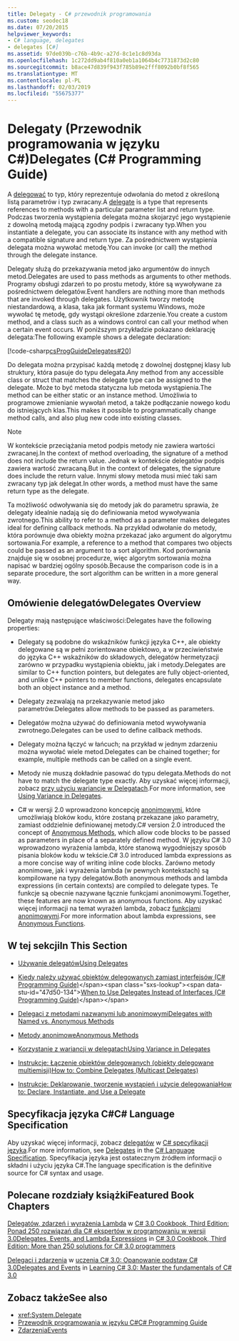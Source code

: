 ```yaml
---
title: Delegaty - C# przewodnik programowania
ms.custom: seodec18
ms.date: 07/20/2015
helpviewer_keywords:
- C# language, delegates
- delegates [C#]
ms.assetid: 97de039b-c76b-4b9c-a27d-8c1e1c8d93da
ms.openlocfilehash: 1c272dd9ab4f810a0eb1a1064b4c7731873d2c80
ms.sourcegitcommit: b8ace47d839f943f785b89e2fff8092b0bf8f565
ms.translationtype: MT
ms.contentlocale: pl-PL
ms.lasthandoff: 02/03/2019
ms.locfileid: "55675377"
---
```

# <a name="delegates-c-programming-guide"></a><span data-ttu-id="47d50-102">Delegaty (Przewodnik programowania w języku C#)</span><span class="sxs-lookup"><span data-stu-id="47d50-102">Delegates (C# Programming Guide)</span></span>
<span data-ttu-id="47d50-103">A [delegować](../../../csharp/language-reference/keywords/delegate.md) to typ, który reprezentuje odwołania do metod z określoną listą parametrów i typ zwracany.</span><span class="sxs-lookup"><span data-stu-id="47d50-103">A [delegate](../../../csharp/language-reference/keywords/delegate.md) is a type that represents references to methods with a particular parameter list and return type.</span></span> <span data-ttu-id="47d50-104">Podczas tworzenia wystąpienia delegata można skojarzyć jego wystąpienie z dowolną metodą mającą zgodny podpis i zwracany typ.</span><span class="sxs-lookup"><span data-stu-id="47d50-104">When you instantiate a delegate, you can associate its instance with any method with a compatible signature and return type.</span></span> <span data-ttu-id="47d50-105">Za pośrednictwem wystąpienia delegata można wywołać metodę.</span><span class="sxs-lookup"><span data-stu-id="47d50-105">You can invoke (or call) the method through the delegate instance.</span></span>  
  
 <span data-ttu-id="47d50-106">Delegaty służą do przekazywania metod jako argumentów do innych metod.</span><span class="sxs-lookup"><span data-stu-id="47d50-106">Delegates are used to pass methods as arguments to other methods.</span></span> <span data-ttu-id="47d50-107">Programy obsługi zdarzeń to po prostu metody, które są wywoływane za pośrednictwem delegatów.</span><span class="sxs-lookup"><span data-stu-id="47d50-107">Event handlers are nothing more than methods that are invoked through delegates.</span></span> <span data-ttu-id="47d50-108">Użytkownik tworzy metodę niestandardową, a klasa, taka jak formant systemu Windows, może wywołać tę metodę, gdy wystąpi określone zdarzenie.</span><span class="sxs-lookup"><span data-stu-id="47d50-108">You create a custom method, and a class such as a windows control can call your method when a certain event occurs.</span></span> <span data-ttu-id="47d50-109">W poniższym przykładzie pokazano deklarację delegata:</span><span class="sxs-lookup"><span data-stu-id="47d50-109">The following example shows a delegate declaration:</span></span>  
  
 [!code-csharp[csProgGuideDelegates#20](../../../csharp/programming-guide/delegates/codesnippet/CSharp/index_1.cs)]  
  
 <span data-ttu-id="47d50-110">Do delegata można przypisać każdą metodę z dowolnej dostępnej klasy lub struktury, która pasuje do typu delegata.</span><span class="sxs-lookup"><span data-stu-id="47d50-110">Any method from any accessible class or struct that matches the delegate type can be assigned to the delegate.</span></span> <span data-ttu-id="47d50-111">Może to być metoda statyczna lub metoda wystąpienia.</span><span class="sxs-lookup"><span data-stu-id="47d50-111">The method can be either static or an instance method.</span></span> <span data-ttu-id="47d50-112">Umożliwia to programowe zmienianie wywołań metod, a także podłączanie nowego kodu do istniejących klas.</span><span class="sxs-lookup"><span data-stu-id="47d50-112">This makes it possible to programmatically change method calls, and also plug new code into existing classes.</span></span>  
  
> [!NOTE]
>  <span data-ttu-id="47d50-113">W kontekście przeciążania metod podpis metody nie zawiera wartości zwracanej.</span><span class="sxs-lookup"><span data-stu-id="47d50-113">In the context of method overloading, the signature of a method does not include the return value.</span></span> <span data-ttu-id="47d50-114">Jednak w kontekście delegatów podpis zawiera wartość zwracaną.</span><span class="sxs-lookup"><span data-stu-id="47d50-114">But in the context of delegates, the signature does include the return value.</span></span> <span data-ttu-id="47d50-115">Innymi słowy metoda musi mieć taki sam zwracany typ jak delegat.</span><span class="sxs-lookup"><span data-stu-id="47d50-115">In other words, a method must have the same return type as the delegate.</span></span>  
  
 <span data-ttu-id="47d50-116">Ta możliwość odwoływania się do metody jak do parametru sprawia, że delegaty idealnie nadają się do definiowania metod wywoływania zwrotnego.</span><span class="sxs-lookup"><span data-stu-id="47d50-116">This ability to refer to a method as a parameter makes delegates ideal for defining callback methods.</span></span> <span data-ttu-id="47d50-117">Na przykład odwołanie do metody, która porównuje dwa obiekty można przekazać jako argument do algorytmu sortowania.</span><span class="sxs-lookup"><span data-stu-id="47d50-117">For example, a reference to a method that compares two objects could be passed as an argument to a sort algorithm.</span></span> <span data-ttu-id="47d50-118">Kod porównania znajduje się w osobnej procedurze, więc algorytm sortowania można napisać w bardziej ogólny sposób.</span><span class="sxs-lookup"><span data-stu-id="47d50-118">Because the comparison code is in a separate procedure, the sort algorithm can be written in a more general way.</span></span>  
  
## <a name="delegates-overview"></a><span data-ttu-id="47d50-119">Omówienie delegatów</span><span class="sxs-lookup"><span data-stu-id="47d50-119">Delegates Overview</span></span>  
 <span data-ttu-id="47d50-120">Delegaty mają następujące właściwości:</span><span class="sxs-lookup"><span data-stu-id="47d50-120">Delegates have the following properties:</span></span>  
  
-   <span data-ttu-id="47d50-121">Delegaty są podobne do wskaźników funkcji języka C++, ale obiekty delegowane są w pełni zorientowane obiektowo, a w przeciwieństwie do języka C++ wskaźników do składowych, delegatów hermetyzacji zarówno w przypadku wystąpienia obiektu, jak i metody.</span><span class="sxs-lookup"><span data-stu-id="47d50-121">Delegates are similar to C++ function pointers, but delegates are fully object-oriented, and unlike C++ pointers to member functions, delegates encapsulate both an object instance and a method.</span></span>
  
-   <span data-ttu-id="47d50-122">Delegaty zezwalają na przekazywanie metod jako parametrów.</span><span class="sxs-lookup"><span data-stu-id="47d50-122">Delegates allow methods to be passed as parameters.</span></span>  
  
-   <span data-ttu-id="47d50-123">Delegatów można używać do definiowania metod wywoływania zwrotnego.</span><span class="sxs-lookup"><span data-stu-id="47d50-123">Delegates can be used to define callback methods.</span></span>  
  
-   <span data-ttu-id="47d50-124">Delegaty można łączyć w łańcuch; na przykład w jednym zdarzeniu można wywołać wiele metod.</span><span class="sxs-lookup"><span data-stu-id="47d50-124">Delegates can be chained together; for example, multiple methods can be called on a single event.</span></span>  
  
-   <span data-ttu-id="47d50-125">Metody nie muszą dokładnie pasować do typu delegata.</span><span class="sxs-lookup"><span data-stu-id="47d50-125">Methods do not have to match the delegate type exactly.</span></span> <span data-ttu-id="47d50-126">Aby uzyskać więcej informacji, zobacz [przy użyciu wariancje w Delegatach](../../../csharp/programming-guide/concepts/covariance-contravariance/using-variance-in-delegates.md).</span><span class="sxs-lookup"><span data-stu-id="47d50-126">For more information, see [Using Variance in Delegates](../../../csharp/programming-guide/concepts/covariance-contravariance/using-variance-in-delegates.md).</span></span>  
  
-   <span data-ttu-id="47d50-127">C# w wersji 2.0 wprowadzono koncepcję [anonimowymi](../../../csharp/programming-guide/statements-expressions-operators/anonymous-methods.md), które umożliwiają bloków kodu, które zostaną przekazane jako parametry, zamiast oddzielnie definiowanej metody.</span><span class="sxs-lookup"><span data-stu-id="47d50-127">C# version 2.0 introduced the concept of [Anonymous Methods](../../../csharp/programming-guide/statements-expressions-operators/anonymous-methods.md), which allow code blocks to be passed as parameters in place of a separately defined method.</span></span> <span data-ttu-id="47d50-128">W języku C# 3.0 wprowadzono wyrażenia lambda, które stanową wygodniejszy sposób pisania bloków kodu w tekście.</span><span class="sxs-lookup"><span data-stu-id="47d50-128">C# 3.0 introduced lambda expressions as a more concise way of writing inline code blocks.</span></span> <span data-ttu-id="47d50-129">Zarówno metody anonimowe, jak i wyrażenia lambda (w pewnych kontekstach) są kompilowane na typy delegatów.</span><span class="sxs-lookup"><span data-stu-id="47d50-129">Both anonymous methods and lambda expressions (in certain contexts) are compiled to delegate types.</span></span> <span data-ttu-id="47d50-130">Te funkcje są obecnie nazywane łącznie funkcjami anonimowymi.</span><span class="sxs-lookup"><span data-stu-id="47d50-130">Together, these features are now known as anonymous functions.</span></span> <span data-ttu-id="47d50-131">Aby uzyskać więcej informacji na temat wyrażeń lambda, zobacz [funkcjami anonimowymi](../../../csharp/programming-guide/statements-expressions-operators/anonymous-functions.md).</span><span class="sxs-lookup"><span data-stu-id="47d50-131">For more information about lambda expressions, see [Anonymous Functions](../../../csharp/programming-guide/statements-expressions-operators/anonymous-functions.md).</span></span>  
  
## <a name="in-this-section"></a><span data-ttu-id="47d50-132">W tej sekcji</span><span class="sxs-lookup"><span data-stu-id="47d50-132">In This Section</span></span>  
  
-   [<span data-ttu-id="47d50-133">Używanie delegatów</span><span class="sxs-lookup"><span data-stu-id="47d50-133">Using Delegates</span></span>](../../../csharp/programming-guide/delegates/using-delegates.md)  
  
-   <span data-ttu-id="47d50-134">[Kiedy należy używać obiektów delegowanych zamiast interfejsów (C# Programming Guide)](https://docs.microsoft.com/previous-versions/visualstudio/visual-studio-2010/ms173173(v=vs.100))</span><span class="sxs-lookup"><span data-stu-id="47d50-134">[When to Use Delegates Instead of Interfaces (C# Programming Guide)](https://docs.microsoft.com/previous-versions/visualstudio/visual-studio-2010/ms173173(v=vs.100))</span></span>  
  
-   [<span data-ttu-id="47d50-135">Delegaci z metodami nazwanymi lub anonimowymi</span><span class="sxs-lookup"><span data-stu-id="47d50-135">Delegates with Named vs. Anonymous Methods</span></span>](../../../csharp/programming-guide/delegates/delegates-with-named-vs-anonymous-methods.md)  
  
-   [<span data-ttu-id="47d50-136">Metody anonimowe</span><span class="sxs-lookup"><span data-stu-id="47d50-136">Anonymous Methods</span></span>](../../../csharp/programming-guide/statements-expressions-operators/anonymous-methods.md)  
  
-   [<span data-ttu-id="47d50-137">Korzystanie z wariancji w delegatach</span><span class="sxs-lookup"><span data-stu-id="47d50-137">Using Variance in Delegates</span></span>](../../../csharp/programming-guide/concepts/covariance-contravariance/using-variance-in-delegates.md)  
  
-   [<span data-ttu-id="47d50-138">Instrukcje: Łączenie obiektów delegowanych (obiekty delegowane multiemisji)</span><span class="sxs-lookup"><span data-stu-id="47d50-138">How to: Combine Delegates (Multicast Delegates)</span></span>](../../../csharp/programming-guide/delegates/how-to-combine-delegates-multicast-delegates.md)  
  
-   [<span data-ttu-id="47d50-139">Instrukcje: Deklarowanie, tworzenie wystąpień i użycie delegowania</span><span class="sxs-lookup"><span data-stu-id="47d50-139">How to: Declare, Instantiate, and Use a Delegate</span></span>](../../../csharp/programming-guide/delegates/how-to-declare-instantiate-and-use-a-delegate.md)  
  
  
## <a name="c-language-specification"></a><span data-ttu-id="47d50-140">Specyfikacja języka C#</span><span class="sxs-lookup"><span data-stu-id="47d50-140">C# Language Specification</span></span>  

<span data-ttu-id="47d50-141">Aby uzyskać więcej informacji, zobacz [delegatów](~/_csharplang/spec/delegates.md) w [ C# specyfikacji języka](../../language-reference/language-specification/index.md).</span><span class="sxs-lookup"><span data-stu-id="47d50-141">For more information, see [Delegates](~/_csharplang/spec/delegates.md) in the [C# Language Specification](../../language-reference/language-specification/index.md).</span></span> <span data-ttu-id="47d50-142">Specyfikacja języka jest ostatecznym źródłem informacji o składni i użyciu języka C#.</span><span class="sxs-lookup"><span data-stu-id="47d50-142">The language specification is the definitive source for C# syntax and usage.</span></span>
  
## <a name="featured-book-chapters"></a><span data-ttu-id="47d50-143">Polecane rozdziały książki</span><span class="sxs-lookup"><span data-stu-id="47d50-143">Featured Book Chapters</span></span>  
 <span data-ttu-id="47d50-144">[Delegatów, zdarzeń i wyrażenia Lambda](https://docs.microsoft.com/previous-versions/visualstudio/visual-studio-2008/ff518994%28v=orm.10%29) w [ C# 3.0 Cookbook, Third Edition: Ponad 250 rozwiązań dla C# ekspertów w programowaniu w wersji 3.0](https://docs.microsoft.com/previous-versions/visualstudio/visual-studio-2008/ff518995%28v=orm.10%29)</span><span class="sxs-lookup"><span data-stu-id="47d50-144">[Delegates, Events, and Lambda Expressions](https://docs.microsoft.com/previous-versions/visualstudio/visual-studio-2008/ff518994%28v=orm.10%29) in [C# 3.0 Cookbook, Third Edition: More than 250 solutions for C# 3.0 programmers](https://docs.microsoft.com/previous-versions/visualstudio/visual-studio-2008/ff518995%28v=orm.10%29)</span></span>  
  
 <span data-ttu-id="47d50-145">[Delegaci i zdarzenia](https://docs.microsoft.com/previous-versions/visualstudio/visual-studio-2008/ff652490%28v=orm.10%29) w [uczenia C# 3.0: Opanowanie podstaw C# 3.0](https://docs.microsoft.com/previous-versions/visualstudio/visual-studio-2008/ff652493%28v=orm.10%29)</span><span class="sxs-lookup"><span data-stu-id="47d50-145">[Delegates and Events](https://docs.microsoft.com/previous-versions/visualstudio/visual-studio-2008/ff652490%28v=orm.10%29) in [Learning C# 3.0: Master the fundamentals of C# 3.0](https://docs.microsoft.com/previous-versions/visualstudio/visual-studio-2008/ff652493%28v=orm.10%29)</span></span>  
  
## <a name="see-also"></a><span data-ttu-id="47d50-146">Zobacz także</span><span class="sxs-lookup"><span data-stu-id="47d50-146">See also</span></span>

- <xref:System.Delegate>
- [<span data-ttu-id="47d50-147">Przewodnik programowania w języku C#</span><span class="sxs-lookup"><span data-stu-id="47d50-147">C# Programming Guide</span></span>](../../../csharp/programming-guide/index.md)
- [<span data-ttu-id="47d50-148">Zdarzenia</span><span class="sxs-lookup"><span data-stu-id="47d50-148">Events</span></span>](../../../csharp/programming-guide/events/index.md)
